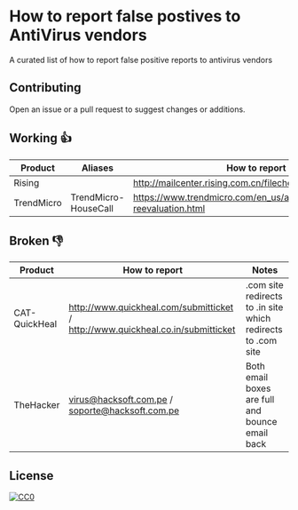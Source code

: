 # How to report false postives to AntiVirus vendors

A curated list of how to report false positive reports to antivirus vendors

## Contributing

Open an issue or a pull request to suggest changes or additions.

## Working :thumbsup:

| Product | Aliases | How to report |
| --- | --- | --- |
| Rising | | http://mailcenter.rising.com.cn/filecheck_en/ |
| TrendMicro | TrendMicro-HouseCall| https://www.trendmicro.com/en_us/about/legal/detection-reevaluation.html |

## Broken :thumbsdown:

| Product | How to report | Notes |
| --- | --- | --- |
| CAT-QuickHeal | http://www.quickheal.com/submitticket / http://www.quickheal.co.in/submitticket | .com site redirects to .in site which redirects to .com site |
| TheHacker | virus@hacksoft.com.pe / soporte@hacksoft.com.pe | Both email boxes are full and bounce email back |

## License

[![CC0](https://i.creativecommons.org/p/zero/1.0/88x31.png)](https://creativecommons.org/publicdomain/zero/1.0/)
